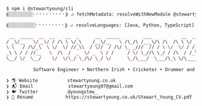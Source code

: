 <!--
**stewartyoung/stewartyoung** is a ✨ _special_ ✨ repository because its `README.md` (this file) appears on your GitHub profile.

Here are some ideas to get you started:

- 🔭 I’m currently working on ...
- 🌱 I’m currently learning ...
- 👯 I’m looking to collaborate on ...
- 🤔 I’m looking for help with ...
- 💬 Ask me about ...
- 📫 How to reach me: ...
- 😄 Pronouns: ...
- ⚡ Fun fact: ...
-->
```sh
$ npm i @stewartyoung/cli
⸨░░░░░░░░░⠂⠂⠂⠂⠂⠂⠂⠂⠂⠂⸩ ⠴ fetchMetadata: resolveWithNewModule @stewartyoung/cli@1.21.128

⸨░░░░░░░░░░⠂⠂⠂⠂⠂⠂⠂⠂⠂⸩ ⠴ resolveLanguages: [Java, Python, TypeScript]

 __  _____  __  __    __  _      __  _____         ___           __  ___
/ _\/__   \/__\/ / /\ \ \/_\    /__\/__   \ /\_/\ /___\/\ /\  /\ \ \/ _ \
\ \   / /\/_\  \ \/  \/ //_\\  / \//  / /\/ \_ _///  // / \ \/  \/ / /_\/
_\ \ / / //__   \  /\  /  _  \/ _  \ / /     / \/ \_//\ \_/ / /\  / /_\\
\__/ \/  \__/    \/  \/\_/ \_/\/ \_/ \/      \_/\___/  \___/\_\ \/\____/
                                                                                                                            
          Software Engineer • Northern Irish • Cricketer • Drummer and Music Lover

❯ 🌎 Website           stewartyoung.co.uk
❯ 📬 Email             stewartyoung97@gmail.com
❯ 🐦 Twitter           @youngstew_
❯ 👔 Résumé            https://stewartyoung.co.uk/Stewart_Young_CV.pdf
```
<!--  -->
